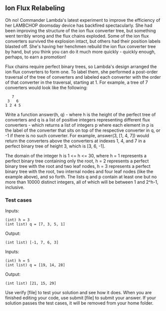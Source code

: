 ## Ion Flux Relabeling

Oh no! Commander Lambda's latest experiment to improve the efficiency of her LAMBCHOP doomsday device has backfired spectacularly. She had been improving the structure of the ion flux converter tree, but something went terribly wrong and the flux chains exploded. Some of the ion flux converters survived the explosion intact, but others had their position labels blasted off. She's having her henchmen rebuild the ion flux converter tree by hand, but you think you can do it much more quickly - quickly enough, perhaps, to earn a promotion!

Flux chains require perfect binary trees, so Lambda's design arranged the ion flux converters to form one. To label them, she performed a post-order traversal of the tree of converters and labeled each converter with the order of that converter in the traversal, starting at 1. For example, a tree of 7 converters would look like the following:

```
   7
 3   6
1 2 4 5
```

Write a function answer(h, q) - where h is the height of the perfect tree of converters and q is a list of positive integers representing different flux converters - which returns a list of integers p where each element in p is the label of the converter that sits on top of the respective converter in q, or -1 if there is no such converter.  For example, answer(3, [1, 4, 7]) would return the converters above the converters at indexes 1, 4, and 7 in a perfect binary tree of height 3, which is [3, 6, -1].

The domain of the integer h is 1 <= h <= 30, where h = 1 represents a perfect binary tree containing only the root, h = 2 represents a perfect binary tree with the root and two leaf nodes, h = 3 represents a perfect binary tree with the root, two internal nodes and four leaf nodes (like the example above), and so forth.  The lists q and p contain at least one but no more than 10000 distinct integers, all of which will be between 1 and 2^h-1, inclusive.

### Test cases

Inputs:

```
(int) h = 3
(int list) q = [7, 3, 5, 1]
```

Output:

```
(int list) [-1, 7, 6, 3]
```

Inputs:

```
(int) h = 5
(int list) q = [19, 14, 28]
```

Output:

```
(int list) [21, 15, 29]
```

Use verify [file] to test your solution and see how it does. When you are finished editing your code, use submit [file] to submit your answer. If your solution passes the test cases, it will be removed from your home folder.


